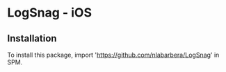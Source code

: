 # LogSnag - iOS

## Installation 
To install this package, import 'https://github.com/nlabarbera/LogSnag' in SPM.
